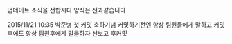 업데이트 소식을 전합시다 양식은 전과같습니다

2015/11/21 10:35 박준병
첫 커밋 축하기념 커밋하기전엔 항상 팀원들에게 말하고
커밋후에도 항상 팀원후에게 말을하자 선보고 후커밋
